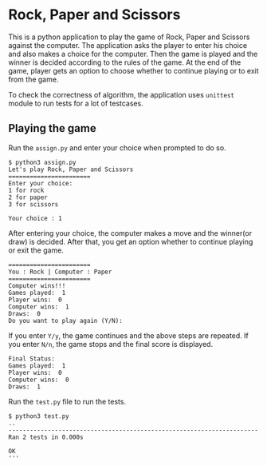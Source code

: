 # Rock, Paper and Scissors
This is a python application to play the game of Rock, Paper and Scissors against the computer. The application asks the player to enter his choice and
also makes a choice for the computer. Then the game is played and the winner is decided according to the rules of the game. At the end of the game, player
gets an option to choose whether to continue playing or to exit from the game.

To check the correctness of algorithm, the application uses `unittest` module to run tests for a lot of testcases.
## Playing the game
Run the `assign.py` and enter your choice when prompted to do so.
```
$ python3 assign.py
Let's play Rock, Paper and Scissors
=======================
Enter your choice:
1 for rock 
2 for paper 
3 for scissors

Your choice : 1
```
After entering your choice, the computer makes a move and the winner(or draw) is decided. After that, you get an option whether to continue playing or exit
the game.
```
=======================
You : Rock | Computer : Paper
=======================
Computer wins!!!
Games played:  1
Player wins:  0
Computer wins:  1
Draws:  0
Do you want to play again (Y/N): 
```
If you enter `Y/y`, the game continues and the above steps are repeated. If you enter `N/n`, the game stops and the final score is displayed.
```
Final Status:
Games played:  1
Player wins:  0
Computer wins:  0
Draws:  1
```
Run the `test.py` file to run the tests.
```
$ python3 test.py
..
----------------------------------------------------------------------
Ran 2 tests in 0.000s

OK
'''
